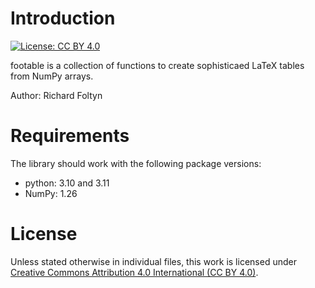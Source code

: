 
# Introduction
[![License: CC BY 4.0](https://img.shields.io/badge/License-CC%20BY%204.0-lightgrey.svg)](https://creativecommons.org/licenses/by/4.0/)

footable is a collection of functions to create sophisticaed LaTeX tables from
NumPy arrays.

Author: Richard Foltyn

# Requirements

The library should work with the following package versions:

- python: 3.10 and 3.11
- NumPy: 1.26

# License

Unless stated otherwise in individual files, this work is licensed under
[Creative Commons Attribution 4.0 International (CC BY 4.0)](https://creativecommons.org/licenses/by/4.0/).